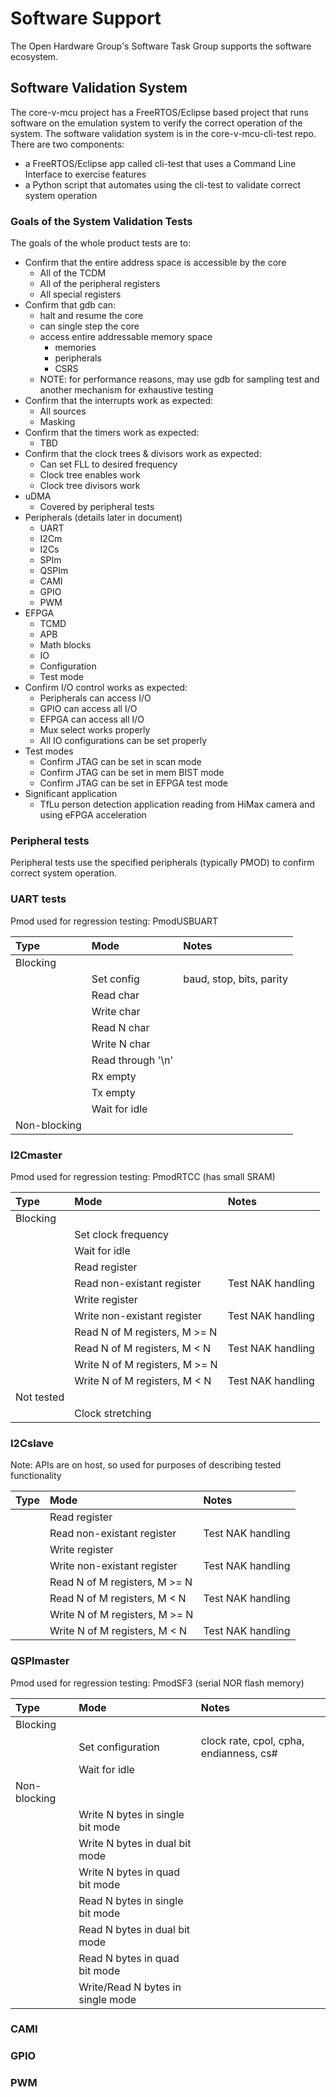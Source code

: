 # Software Support
The Open Hardware Group's Software Task Group supports the software ecosystem.

## Software Validation System
The core-v-mcu project has a FreeRTOS/Eclipse based project that runs software on the emulation system to verify the correct operation of the system.  The software validation system is in the core-v-mcu-cli-test repo.  There are two components:

* a FreeRTOS/Eclipse app called cli-test that uses a Command Line Interface to exercise features
* a Python script that automates using the cli-test to validate correct system operation

### Goals of the System Validation Tests
The goals of the whole product tests are to:

  * Confirm that the entire address space is accessible by the core
    * All of the TCDM
    * All of the peripheral registers
    * All special registers
  * Confirm that gdb can:
    * halt and resume the core
    * can single step the core
    * access entire addressable memory space
      - memories
      - peripherals
      - CSRS
    * NOTE: for performance reasons, may use gdb for sampling test and another mechanism for exhaustive testing
  * Confirm that the interrupts work as expected:
    * All sources
    * Masking
  * Confirm that the timers work as expected:
    * TBD
  * Confirm that the clock trees & divisors work as expected:
    * Can set FLL to desired frequency
    * Clock tree enables work
    * Clock tree divisors work
  * uDMA
    * Covered by peripheral tests
  * Peripherals (details later in document)
    * UART
    * I2Cm
    * I2Cs
    * SPIm
    * QSPIm
    * CAMI
    * GPIO
    * PWM
  * EFPGA
    * TCMD
    * APB
    * Math blocks
    * IO
    * Configuration
    * Test mode
  * Confirm I/O control works as expected:
    * Peripherals can access I/O
    * GPIO can access all I/O
    * EFPGA can access all I/O
    * Mux select works properly
    * All IO configurations can be set properly
  * Test modes
    * Confirm JTAG can be set in scan mode
    * Confirm JTAG can be set in mem BIST mode
    * Confirm JTAG can be set in EFPGA test mode
  * Significant application
    * TfLu person detection application reading from HiMax camera and using eFPGA acceleration

 ### Peripheral tests
 Peripheral tests use the specified peripherals (typically PMOD) to confirm correct system operation.

 ### UART tests
 Pmod used for regression testing: PmodUSBUART

| Type          | Mode                            | Notes      |
| :------------  | :---------------------------    | :-------  |
| Blocking    |                    ||
|        | Set config              |baud, stop, bits, parity  |
|        | Read char               ||
|        | Write char              ||
|        | Read N char             ||
|        | Write N char            ||
|        | Read through '\\n'       ||
|        | Rx empty                ||
|        | Tx empty                ||
|        | Wait for idle           ||
| Non-blocking  |                  ||

### I2Cmaster
Pmod used for regression testing: PmodRTCC (has small SRAM)

| Type       | Mode                           | Notes   |
| :------------  | :---------------------     | :-------  |
| Blocking  |                                 ||
|           | Set clock frequency             ||
|           | Wait for idle                   ||
|           | Read register                   ||
|           | Read non-existant register      | Test NAK handling |
|           | Write register                  ||
|           | Write non-existant register     | Test NAK handling |
|           | Read N of M registers, M >= N   ||
|           | Read N of M registers, M < N    | Test NAK handling |
|           | Write N of M registers, M >= N  ||
|           | Write N of M registers, M < N   | Test NAK handling |
| Not tested  |                               ||
|           | Clock stretching                ||

### I2Cslave

Note: APIs are on host, so used for purposes of describing tested functionality

| Type       | Mode                | Notes   |
| :------------  | :---------------------------    | :-------  |
|         | Read register            |
|        | Read non-existant register     | Test NAK handling |
|        | Write register           |
|        | Write non-existant register    | Test NAK handling |
|        | Read N of M registers, M >= N    |
|        | Read N of M registers, M < N    | Test NAK handling |
|        | Write N of M registers, M >= N  |
|        | Write N of M registers, M < N    | Test NAK handling |

### QSPImaster
Pmod used for regression testing: PmodSF3 (serial NOR flash memory)

| Type       | Mode                           | Notes   |
| :------------  | :---------------------     | :-------  |
| Blocking     |                              ||
|        | Set configuration                  | clock rate, cpol, cpha, endianness, cs# |
|        | Wait for idle                      ||
| Non-blocking  |                             ||
|        | Write N bytes in single bit mode   ||
|        | Write N bytes in dual bit mode     ||
|        | Write N bytes in quad bit mode     ||
|        | Read N bytes in single bit mode    ||
|        | Read N bytes in dual bit mode      ||
|        | Read N bytes in quad bit mode      ||
|        | Write/Read N bytes in single mode  ||

### CAMI

### GPIO

### PWM
